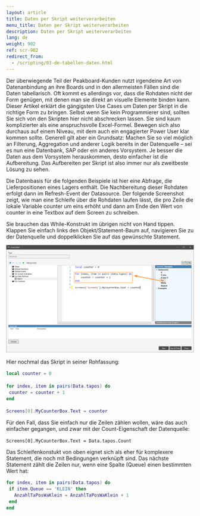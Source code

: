 ```yaml
---
layout: article
title: Daten per Skript weiterverarbeiten
menu_title: Daten per Skript weiterverarbeiten
description: Daten per Skript weiterverarbeiten
lang: de
weight: 902
ref: scr-902
redirect_from:
  - /scripting/03-de-tabellen-daten.html
---
```

Der überwiegende Teil der Peakboard-Kunden nutzt irgendeine Art von Datenanbindung an ihre Boards und in den allermeisten Fällen sind die Daten tabellarisch. Oft kommt es allerdings vor, dass die Rohdaten nicht der Form genügen, mit denen man sie direkt an visuelle Elemente binden kann. Dieser Artikel erklärt die gängigsten Use Cases um Daten per Skript in die richtige Form zu bringen. Selbst wenn Sie kein Programmierer sind, sollten Sie sich von den Skripten hier nicht abschrecken lassen. Sie sind kaum komplizierter als eine anspruchsvolle Excel-Formel. Bewegen sich also durchaus auf einem Niveau, mit dem auch ein engagierter Power User klar kommen sollte. Generell gilt aber ein Grundsatz: Machen Sie so viel möglich an Filterung, Aggregation und anderer Logik bereits in der Datenquelle – sei es nun eine Datenbank, SAP oder ein anderes Vorsystem. Je besser die Daten aus dem Vorsystem herauskommen, desto einfacher ist die Aufbereitung. Das Aufbereiten per Skript ist also immer nur als zweitbeste Lösung zu sehen.

Die Datenbasis für die folgenden Beispiele ist hier eine Abfrage, die Lieferpositionen eines Lagers enthält. Die Nachbereitung dieser Rohdaten erfolgt dann im Refresh-Event der Datasource. Der folgende Screenshot zeigt, wie man eine Schleife über die Rohdaten laufen lässt, die pro Zeile die lokale Variable counter um eins erhöht und dann am Ende den Wert von counter in eine Textbox auf dem Screen zu schreiben.

Sie brauchen das While-Konstrukt im übrigen nicht von Hand tippen. Klappen Sie einfach links den Objekt/Statement-Baum auf, navigieren Sie zu der Datenquelle und doppelklicken Sie auf das gewünschte Statement.

![image_1](/assets/images/scripting/table/ScriptingTabellen01.png)

Hier nochmal das Skript in seiner Rohfassung:

```lua
local counter = 0

for index, item in pairs(Data.tapos) do
 counter = counter + 1
end

Screens[0].MyCounterBox.Text = counter

```
Für den Fall, dass Sie einfach nur die Zeilen zählen wollen, wäre das auch einfacher gegangen, und zwar mit der Count-Eigenschaft der Datenquelle:


`Screens[0].MyCounterBox.Text = Data.tapos.Count`

Das Schleifenkonstukt von oben eignet sich als eher für komplexere Statement, die noch mit Bedingungen verknüpft sind. Das nächste Statement zählt die Zeilen nur, wenn eine Spalte (Queue) einen bestimmten Wert hat:

```lua
for index, item in pairs(Data.tapos) do
 if item.Queue == 'KLEIN' then
   AnzahlTaPosWaKlein = AnzahlTaPosWaKlein + 1
 end
end
```
